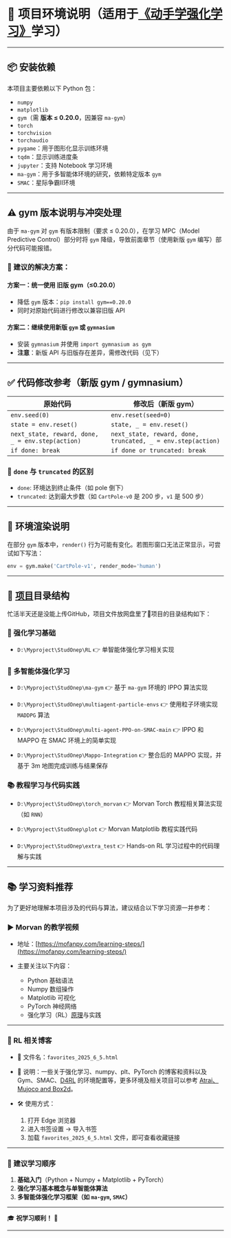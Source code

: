# 📘 项目环境说明（适用于[《动手学强化学习》](https://hrl.boyuai.com/chapter/)学习）

---

## 📦 安装依赖

本项目主要依赖以下 Python 包：

- `numpy`
- `matplotlib`
- `gym`（需 **版本 ≤ 0.20.0**，因兼容 `ma-gym`）
- `torch`
- `torchvision`
- `torchaudio`
- `pygame`：用于图形化显示训练环境
- `tqdm`：显示训练进度条
- `jupyter`：支持 Notebook 学习环境
- `ma-gym`：用于多智能体环境的研究，依赖特定版本 `gym`
- `SMAC`：星际争霸Ⅱ环境

---

## ⚠️ gym 版本说明与冲突处理

由于 `ma-gym` 对 `gym` 有版本限制（要求 ≤ 0.20.0），在学习 MPC（Model Predictive Control）部分时将 `gym` 降级，导致前面章节（使用新版 `gym` 编写）部分代码可能报错。

### 🔧 建议的解决方案：

#### 方案一：统一使用 **旧版 gym（≤0.20.0）**
- 降低 `gym` 版本：`pip install gym==0.20.0`
- 同时对原始代码进行修改以兼容旧版 API

#### 方案二：继续使用新版 `gym` 或 `gymnasium`
- 安装 `gymnasium` 并使用 `import gymnasium as gym`
- **注意**：新版 API 与旧版存在差异，需修改代码（见下）

---

## ✅ 代码修改参考（新版 gym / gymnasium）

| 原始代码 | 修改后（新版 gym） |
|----------|-------------------|
| `env.seed(0)` | `env.reset(seed=0)` |
| `state = env.reset()` | `state, _ = env.reset()` |
| `next_state, reward, done, _ = env.step(action)` | `next_state, reward, done, truncated, _ = env.step(action)` |
| `if done: break` | `if done or truncated: break` |

### 📌 `done` 与 `truncated` 的区别

- `done`: 环境达到终止条件（如 pole 倒下）
- `truncated`: 达到最大步数（如 `CartPole-v0` 是 200 步，`v1` 是 500 步）

---

## 🧩 环境渲染说明

在部分 `gym` 版本中，`render()` 行为可能有变化。若图形窗口无法正常显示，可尝试如下写法：

```python
env = gym.make('CartPole-v1', render_mode='human')
```

---

## 📁 [项目](https://pan.baidu.com/s/1aJFlj54Tm_WcpWoD4lmhLQ?pwd=ezew)目录结构

忙活半天还是没能上传GitHub，项目文件放网盘里了🫠项目的目录结构如下：

### 🧠 强化学习基础

* `D:\Myproject\StudOnep\RL`
  👉 单智能体强化学习相关实现

### 🤖 多智能体强化学习

* `D:\Myproject\StudOnep\ma-gym`
  👉 基于 `ma-gym` 环境的 IPPO 算法实现

* `D:\Myproject\StudOnep\multiagent-particle-envs`
  👉 使用粒子环境实现 `MADDPG` 算法

* `D:\Myproject\StudOnep\multi-agent-PPO-on-SMAC-main`
  👉 IPPO 和 MAPPO 在 SMAC 环境上的简单实现

* `D:\Myproject\StudOnep\Mappo-Integration`
  👉 整合后的 MAPPO 实现，并基于 3m 地图完成训练与结果保存

### 📚 教程学习与代码实践

* `D:\Myproject\StudOnep\torch_morvan`
  👉 Morvan Torch 教程相关算法实现（如 `RNN`）

* `D:\Myproject\StudOnep\plot`
  👉 Morvan Matplotlib 教程实践代码

* `D:\Myproject\StudOnep\extra_test`
  👉 Hands-on RL 学习过程中的代码理解与实践

---

## 📚 学习资料推荐

为了更好地理解本项目涉及的代码与算法，建议结合以下学习资源一并参考：

### ▶️ Morvan 的教学视频

* 地址：[https://mofanpy.com/learning-steps/](https://mofanpy.com/learning-steps/)
* 主要关注以下内容：

  * Python 基础语法
  * Numpy 数组操作
  * Matplotlib 可视化
  * PyTorch 神经网络
  * 强化学习（RL）[原理](https://www.bilibili.com/video/BV1sd4y167NS/)与实践

---

### 📖 RL 相关博客

* 📁 文件名：`favorites_2025_6_5.html`
* 📌 说明：一些关于强化学习、numpy、plt、PyTorch 的博客和资料以及 Gym、SMAC、[D4RL](https://zhuanlan.zhihu.com/p/11007245238) 的环境配置等，更多环境及相关项目可以参考 [Atrai、Mujoco and Box2d](https://github.com/Swroking/Code-for-Hands-on-RL)。
* 🛠 使用方式：

  1. 打开 Edge 浏览器
  2. 进入书签设置 → 导入书签
  3. 加载 `favorites_2025_6_5.html` 文件，即可查看收藏链接

---

### 🔗 建议学习顺序

1. **基础入门**（Python + Numpy + Matplotlib + PyTorch）
2. **强化学习基本概念与单智能体算法**
4. **多智能体强化学习框架（如 `ma-gym`, `SMAC`）**

---

🎓 **祝学习顺利！** 🚀

---
